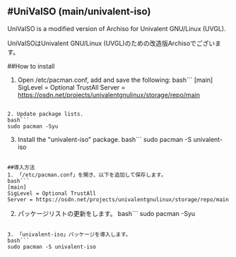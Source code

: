 #UniVaISO (main/univalent-iso)
-----
UniVaISO is a modified version of Archiso for Univalent GNU/Linux (UVGL).

UniVaISOはUnivalent GNU/Linux (UVGL)のための改造版Archisoでございます。

##How to install
1. Open /etc/pacman.conf, add and save the following:
bash```
[main]
SigLevel = Optional TrustAll
Server = https://osdn.net/projects/univalentgnulinux/storage/repo/main
```

2. Update package lists.
bash```
sudo pacman -Syu
```

3. Install the "univalent-iso" package.
bash```
sudo pacman -S univalent-iso
```

##導入方法
1. 「/etc/pacman.conf」を開き、以下を追加して保存します。
bash```
[main]
SigLevel = Optional TrustAll
Server = https://osdn.net/projects/univalentgnulinux/storage/repo/main
```

2. パッケージリストの更新をします。
bash```
sudo pacman -Syu
```

3. 「univalent-iso」パッケージを導入します。
bash```
sudo pacman -S univalent-iso
```

